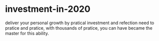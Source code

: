 # investment-in-2020
deliver your personal growth by pratical investment and refection
need to pratice and pratice, with thousands of pratice, you can have became the master for this ability. 

